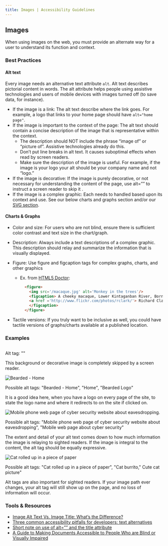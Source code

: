 ```yaml
---
title: Images | Accessibility Guidelines
---
```

<h2 class ='page-title'>Images</h2>

When using images on the web, you must provide an alternate way for a user to understand its function and context. 

### Best Practices
#### Alt text
Every image needs an alternative text attribute `alt`. Alt text describes pictorial content in words. The alt attribute helps people using assistive technologies and users of mobile devices with images turned off (to save data, for instance).

* <span class="text-bold">If the image is a link</span>: The alt text describe where the link goes. For example, a logo that links to your home page should have `alt="home page"`.
* <span class="text-bold">If the image is important to the context of the page</span>: The alt text should contain a concise description of the image that is representative within the context.
    * The description should NOT include the phrase “image of” or “picture of”. Assistive technologies already do this.
    * Don’t put line breaks in alt text. It causes suboptimal effects when read by screen readers.
    * Make sure the description of the image is useful. For example, if the image is your logo your alt should be your company name and not “logo.”
* <span class="text-bold">If the image is decorative</span>: If the image is purely decorative, or not necessary for understanding the content of the page, use alt=”” to instruct a screen reader to skip it .
* <span class="text-bold">If the image is a complex graphic</span>: Each needs to handled based upon its context and use. See our below charts and graphs section and/or our <a href='/code/svg'>SVG section</a>.

#### Charts &amp; Graphs

* <span class="text-bold">Color and size</span>: For users who are not blind, ensure there is sufficient color contrast and text size in the chart/graph.
* <span class="text-bold">Description</span>: Always include a text descriptions of a complex graphic. This description should relay and summarize the information that is visually displayed. 
* <span class="text-bold">Figure</span>: Use figure and figcaption tags for complex graphs, charts, and other graphics
    * Ex. from <a href='http://html5doctor.com/the-figure-figcaption-elements/'> HTML5 Doctor</a>:

      ```html
        <figure>
          <img src='/macaque.jpg' alt='Monkey in the trees'/>
          <figcaption> A cheeky macaque, Lower Kintaganban River, Borneo. Original by 
          <a href ='http://www.flickr.com/photos/rclark/'> Richard Clark </a> 
          </figcaption>
        </figure>
      ```

* <span class="text-bold">Tactile versions</span>: If you truly want to be inclusive as well, you could have tactile versions of graphs/charts available at a published location.

### Examples

<div class="image-grid">
  <div class="image-item">
    <img alt="" src="http://s4.wallippo.com/thumbs/100000/geometric-abstract-wallpaper-2-16-10-1f355522032c3c585e95716ea6e13941.jpeg"/>
    <p>Alt tag: ""</p>
    <p>This background or decorative image is completely skipped by a screen reader.</p>
  </div>
  <div class="image-item">
    <img alt="Bearded - Home" src="http://www.bearded.com/images/bearded-logo.svg"/>
    <p>Possible alt tags: "Bearded - Home", "Home", "Bearded Logo"</p>
    <p>It is a good idea here, when you have a logo on every page of the site, to state the logo name and where it redirects to on the site if clicked on.</p>
  </div>
  <div class="image-item">
    <img alt="Mobile phone web page of cyber security website about eavesdropping." src="http://www.bearded.com/images/phone-1.png"/>
    <p>Possible alt tags: "Mobile phone web page of cyber security website about eavesdropping", "Mobile web page about cyber security"</p>
    <p>The extent and detail of your alt text comes down to how much information the image is relaying to sighted readers.  If the image is integral to the content, the alt tag should be equally expressive. </p>
  </div>
  <div class="image-item">
    <img alt="Cat rolled up in a piece of paper" src="http://file.nekogazou.ni-moe.com/Img/1426582542/"/>
    <p>Possible alt tags: "Cat rolled up in a piece of paper", "Cat burrito," Cute cat picture"</p>
    <p>Alt tags are also important for sighted readers.  If your image path ever changes, your alt tag will still show up on the page, and no loss of information will occur.</p>
  </div>
</div>


### Tools &amp; Resources
* <a href="https://www.searchenginejournal.com/image-alt-text-vs-image-title-whats-the-difference/"> Image Alt Text Vs. Image Title: What’s the Difference?
* <a href="http://simplyaccessible.com/article/three-pitfalls-text-alternatives/">Three common accessibility pitfalls for developers: text alternatives
* <a href="https://www.paciellogroup.com/blog/2016/02/short-note-on-use-of-alt-and-the-title-attribute/"> Short note on use of alt=”” and the title attribute
* <a href='http://www.sabeusa.org/wp-content/uploads/2014/02/A-Guide-to-Making-Documents-Accessible-to-People-Who-are-Blind-or-Visually-Impaired.pdf'>A Guide to Making Documents Accessible to People Who are Blind or Visually Impaired</a>